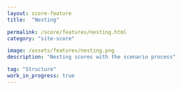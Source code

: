 ```yaml
---
layout: score-feature
title:  "Nesting"

permalink: /score/features/nesting.html
category: "site-score"

image: /assets/features/nesting.png
description: "Nesting scores with the scenario process"

tag: "Structure"
work_in_progress: true
---
```

